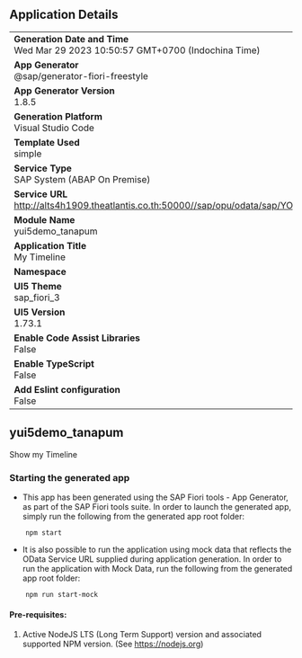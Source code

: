 ## Application Details
|               |
| ------------- |
|**Generation Date and Time**<br>Wed Mar 29 2023 10:50:57 GMT+0700 (Indochina Time)|
|**App Generator**<br>@sap/generator-fiori-freestyle|
|**App Generator Version**<br>1.8.5|
|**Generation Platform**<br>Visual Studio Code|
|**Template Used**<br>simple|
|**Service Type**<br>SAP System (ABAP On Premise)|
|**Service URL**<br>http://alts4h1909.theatlantis.co.th:50000//sap/opu/odata/sap/YODEMO_TANAPUM_01_SRV
|**Module Name**<br>yui5demo_tanapum|
|**Application Title**<br>My Timeline|
|**Namespace**<br>|
|**UI5 Theme**<br>sap_fiori_3|
|**UI5 Version**<br>1.73.1|
|**Enable Code Assist Libraries**<br>False|
|**Enable TypeScript**<br>False|
|**Add Eslint configuration**<br>False|

## yui5demo_tanapum

Show my Timeline

### Starting the generated app

-   This app has been generated using the SAP Fiori tools - App Generator, as part of the SAP Fiori tools suite.  In order to launch the generated app, simply run the following from the generated app root folder:

```
    npm start
```

- It is also possible to run the application using mock data that reflects the OData Service URL supplied during application generation.  In order to run the application with Mock Data, run the following from the generated app root folder:

```
    npm run start-mock
```

#### Pre-requisites:

1. Active NodeJS LTS (Long Term Support) version and associated supported NPM version.  (See https://nodejs.org)


